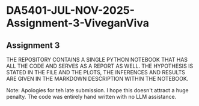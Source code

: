 # DA5401-JUL-NOV-2025-Assignment-3-ViveganViva
**Assignment 3**
---

THE REPOSITORY CONTAINS A SINGLE PYTHON NOTEBOOK THAT HAS ALL THE CODE AND SERVES AS A REPORT AS WELL. THE HYPOTHESIS IS STATED IN THE FILE AND THE PLOTS, THE INFERENCES AND RESULTS ARE GIVEN IN THE MARKDOWN DESCRIPTION WITHIN THE NOTEBOOK.

Note: Apologies for teh late submission. I hope this doesn't attract a huge penalty. The code was entirely hand written with no LLM assistance.

